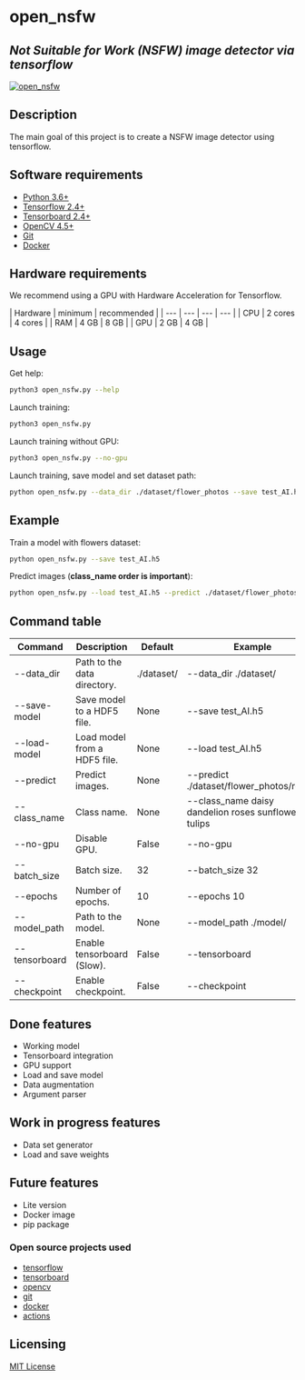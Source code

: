 # open_nsfw

## _Not Suitable for Work (NSFW) image detector via tensorflow_

[![open_nsfw](https://github.com/bensuperpc/open_nsfw/actions/workflows/base.yml/badge.svg)](https://github.com/bensuperpc/open_nsfw/actions/workflows/base.yml)

## Description

The main goal of this project is to create a NSFW image detector using tensorflow.

## Software requirements

- [Python 3.6+](https://www.python.org/downloads/)
- [Tensorflow 2.4+](https://www.tensorflow.org/install)
- [Tensorboard 2.4+](https://www.tensorflow.org/tensorboard/get_started)
- [OpenCV 4.5+](https://pypi.org/project/opencv-python/)
- [Git](https://git-scm.com/downloads)
- [Docker](https://docs.docker.com/get-docker/)

## Hardware requirements

We recommend using a GPU with Hardware Acceleration for Tensorflow.

| Hardware | minimum | recommended |
| --- | --- | --- | --- |
| CPU | 2 cores | 4 cores |
| RAM | 4 GB | 8 GB |
| GPU | 2 GB | 4 GB |

## Usage

Get help:

```bash
python3 open_nsfw.py --help
```

Launch training:

```bash
python3 open_nsfw.py
```

Launch training without GPU:

```bash
python3 open_nsfw.py --no-gpu
```

Launch training, save model and set dataset path:

```bash
python open_nsfw.py --data_dir ./dataset/flower_photos --save test_AI.h5
```

## Example

Train a model with flowers dataset:

```bash
python open_nsfw.py --save test_AI.h5
```

Predict images (**class_name order is important**):

```bash
python open_nsfw.py --load test_AI.h5 --predict ./dataset/flower_photos/roses/ --class_name daisy dandelion roses sunflowers tulips
```

## Command table

| Command | Description | Default | Example |
| --- | --- | --- | --- |
| --data_dir | Path to the data directory. | ./dataset/ | --data_dir ./dataset/ |
| --save-model | Save model to a HDF5 file. | None | --save test_AI.h5 |
| --load-model | Load model from a HDF5 file. | None | --load test_AI.h5 |
| --predict | Predict images. | None | --predict ./dataset/flower_photos/roses/ |
| --class_name | Class name. | None | --class_name daisy dandelion roses sunflowers tulips |
| --no-gpu | Disable GPU. | False | --no-gpu |
| --batch_size | Batch size. | 32 | --batch_size 32 |
| --epochs | Number of epochs. | 10 | --epochs 10 |
| --model_path | Path to the model. | None | --model_path ./model/ |
| --tensorboard | Enable tensorboard (Slow). | False | --tensorboard |
| --checkpoint | Enable checkpoint. | False | --checkpoint |

## Done features

- Working model
- Tensorboard integration
- GPU support
- Load and save model
- Data augmentation
- Argument parser

## Work in progress features

- Data set generator
- Load and save weights

## Future features

- Lite version
- Docker image
- pip package

### Open source projects used

- [tensorflow](https://github.com/tensorflow/tensorflow)
- [tensorboard](https://github.com/tensorflow/tensorboard)
- [opencv](https://github.com/opencv/opencv)
- [git](https://github.com/git/git)
- [docker](https://github.com/docker/docker)
- [actions](https://github.com/actions/virtual-environments)

## Licensing

[MIT License](LICENSE)
